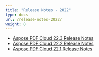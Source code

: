```yaml
---
title: "Release Notes - 2022"
type: docs
url: /release-notes-2022/
weight: 8
---
```

- [Aspose.PDF Cloud 22.3 Release Notes](/pdf/aspose-pdf-cloud-22-3-release-notes/)
- [Aspose.PDF Cloud 22.2 Release Notes](/pdf/aspose-pdf-cloud-22-2-release-notes/)
- [Aspose.PDF Cloud 22.1 Release Notes](/pdf/aspose-pdf-cloud-22-1-release-notes/)

